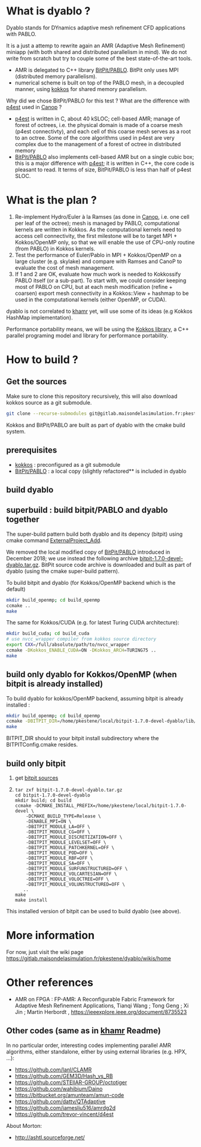 # What is dyablo ?

Dyablo stands for DYnamics adaptive mesh refinement CFD applications with PABLO.

It is a just a attemp to rewrite again an AMR (Adaptive Mesh Refinement) miniapp (with both shared and distributed parallelism in mind). We do not write from scratch but try to couple some of the best state-of-the-art tools.

- AMR is delegated to C++ library [BitPit/PABLO](https://github.com/optimad/bitpit). BitPit only uses MPI (distributed memory parallelism). 
- numerical scheme is built on top of the PABLO mesh, in a decoupled manner, using [kokkos](https://github.com/kokkos/kokkos) for shared memory parallelism.

Why did we chose BitPit/PABLO for this test ? What are the difference with [p4est](http://www.p4est.org/) used in [Canop](https://gitlab.maisondelasimulation.fr/canoPdev/canoP) ?
- [p4est](http://www.p4est.org/) is written in C, about 40 kSLOC; cell-based AMR; manage of forest of octrees, i.e. the physical domain is made of a coarse mesh (p4est connectivty), and each cell of this coarse mesh serves as a root to an octree. Some of the core algorithms used in p4est are very complex due to the management of a forest of octree in distributed memory
- [BitPit/PABLO](https://github.com/optimad/bitpit) also implements cell-based AMR but on a single cubic box; this is a major difference with [p4est](http://www.p4est.org/); it is written in C++, the core code is pleasant to read. It terms of size, BitPit/PABLO is less than half of p4est SLOC.


# What is the plan ?

1. Re-implement Hydro/Euler à la Ramses (as done in [Canop](https://gitlab.maisondelasimulation.fr/canoPdev/canoP), i.e. one cell per leaf of the octree); mesh is managed by PABLO, computational kernels are written in Kokkos. As the computational kernels need to access cell connectivity, the first milestone will be to target MPI + Kokkos/OpenMP only, so that we will enable the use of CPU-only routine (from PABLO) in Kokkos kernels.
2. Test the performance of Euler/Pablo in MPI + Kokkos/OpenMP on a large cluster (e.g. skylake) and compare with Ramses and CanoP to evaluate the cost of mesh management.
3. If 1 and 2 are OK, evaluate how much work is needed to Kokkossify PABLO itself (or a sub-part). To start with, we could consider keeping most of PABLO on CPU, but at each mesh modification (refine + coarsen) export mesh connectivity in a Kokkos::View + hashmap to be used in the computational kernels (either OpenMP, or CUDA).

dyablo is not correlated to [khamr](https://gitlab.maisondelasimulation.fr/pkestene/khamr) yet, will use some of its ideas (e.g Kokkos HashMap implementation).


Performance portability means, we will be using the [Kokkos library](https://github.com/kokkos/kokkos), a C++ parallel programing model and library for performance portability.

# How to build ?

## Get the sources

Make sure to clone this repository recursively, this will also download kokkos source as a git submodule.

```bash
git clone --recurse-submodules git@gitlab.maisondelasimulation.fr:pkestene/dyablo.git
```

Kokkos and BitPit/PABLO are built as part of dyablo with the cmake build system.

## prerequisites

- [kokkos](https://github.com/kokkos/kokkos) : preconfigured as a git submodule
- [BitPit/PABLO](https://github.com/optimad/bitpit) : a local copy (slightly refactored** is included in dyablo

## build dyablo

## superbuild : build bitpit/PABLO and dyablo together

The super-build pattern build both dyablo and its depency (bitpit) using cmake command [ExternalProject_Add](https://cmake.org/cmake/help/latest/module/ExternalProject.html).

We removed the local modified copy of [BitPit/PABLO](https://github.com/optimad/bitpit) introduced in December 2018; we use instead the following archive [bitpit-1.7.0-devel-dyablo.tar.gz](https://github.com/pkestene/bitpit/archive/bitpit-1.7.0-devel-dyablo.tar.gz). BitPit source code archive is downloaded and built as part of dyablo (using the cmake super-build pattern). 

To build bitpit and dyablo (for Kokkos/OpenMP backend which is the default)

```bash
mkdir build_openmp; cd build_openmp
ccmake ..
make
```

The same for Kokkos/CUDA (e.g. for latest Turing CUDA architecture):
```bash
mkdir build_cuda; cd build_cuda
# use nvcc_wrapper compiler from kokkos source directory
export CXX=/full/absolute/path/to/nvcc_wrapper
ccmake -DKokkos_ENABLE_CUDA=ON -DKokkos_ARCH=TURING75 ..
make
```

## build only dyablo for Kokkos/OpenMP (when bitpit is already installed)

To build dyablo for kokkos/OpenMP backend, assuming bitpit is already installed :

```bash
mkdir build_openmp; cd build_openmp
ccmake -DBITPIT_DIR=/home/pkestene/local/bitpit-1.7.0-devel-dyablo/lib/cmake/bitpit-1.7 ..
make
```

BITPIT_DIR should to your bitpit install subdirectory where the BITPITConfig.cmake resides.

## build only bitpit

1. get [bitpit sources](https://github.com/pkestene/bitpit/archive/bitpit-1.7.0-devel-dyablo.tar.gz)
2. ```shell
   tar zxf bitpit-1.7.0-devel-dyablo.tar.gz
   cd bitpit-1.7.0-devel-dyablo
   mkdir build; cd build
   ccmake -DCMAKE_INSTALL_PREFIX=/home/pkestene/local/bitpit-1.7.0-devel \
       -DCMAKE_BUILD_TYPE=Release \
       -DENABLE_MPI=ON \
       -DBITPIT_MODULE_LA=OFF \
       -DBITPIT_MODULE_CG=OFF \
       -DBITPIT_MODULE_DISCRETIZATION=OFF \
       -DBITPIT_MODULE_LEVELSET=OFF \
       -DBITPIT_MODULE_PATCHKERNEL=OFF \
       -DBITPIT_MODULE_POD=OFF \
       -DBITPIT_MODULE_RBF=OFF \
       -DBITPIT_MODULE_SA=OFF \
       -DBITPIT_MODULE_SURFUNSTRUCTURED=OFF \
       -DBITPIT_MODULE_VOLCARTESIAN=OFF \
       -DBITPIT_MODULE_VOLOCTREE=OFF \
       -DBITPIT_MODULE_VOLUNSTRUCTURED=OFF \ 
      ..
   make
   make install
   ```
This installed version of bitpit can be used to build dyablo (see above).


# More information

For now, just visit the wiki page https://gitlab.maisondelasimulation.fr/pkestene/dyablo/wikis/home

# Other references

- AMR on FPGA : FP-AMR: A Reconfigurable Fabric Framework for Adaptive Mesh Refinement Applications,  Tianqi Wang ; Tong Geng ; Xi Jin ; Martin Herbordt , https://ieeexplore.ieee.org/document/8735523

## Other codes (same as in [khamr](https://gitlab.maisondelasimulation.fr/pkestene/khamr/) Readme)

In no particular order, interesting codes implementing parallel AMR algorithms, either standalone, either
by using external libraries (e.g. HPX, ...):

- https://github.com/lanl/CLAMR
- https://github.com/GEM3D/Hash_vs_RB
- https://github.com/STEllAR-GROUP/octotiger
- https://github.com/wahibium/Daino
- https://bitbucket.org/amunteam/amun-code
- https://github.com/dattv/QTAdaptive
- https://github.com/jamesliu516/amrdg2d
- https://github.com/trevor-vincent/d4est

About Morton:
- http://ashtl.sourceforge.net/
